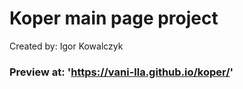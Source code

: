 # Koper main page project

Created by: Igor Kowalczyk

### Preview at: 'https://vani-lla.github.io/koper/'
